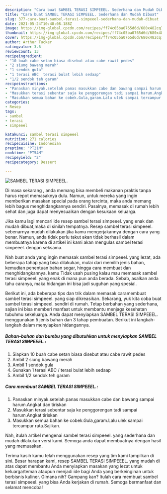 ```yaml
---
description: "Cara buat SAMBEL TERASI SIMPEEEL. Sederhana dan Mudah Dibuat"
title: "Cara buat SAMBEL TERASI SIMPEEEL. Sederhana dan Mudah Dibuat"
slug: 377-cara-buat-sambel-terasi-simpeeel-sederhana-dan-mudah-dibuat
date: 2021-05-24T10:48:08.188Z
image: https://img-global.cpcdn.com/recipes/ff74c05ba0765d6d/680x482cq70/sambel-terasi-simpeeel-foto-resep-utama.jpg
thumbnail: https://img-global.cpcdn.com/recipes/ff74c05ba0765d6d/680x482cq70/sambel-terasi-simpeeel-foto-resep-utama.jpg
cover: https://img-global.cpcdn.com/recipes/ff74c05ba0765d6d/680x482cq70/sambel-terasi-simpeeel-foto-resep-utama.jpg
author: Arthur Tucker
ratingvalue: 3.6
reviewcount: 13
recipeingredient:
- "10 buah cabe setan biasa disebut atau cabe rawit pedes"
- "2 siung bawang merah"
- "1 sendok gula"
- "1 terasi ABC  terasi bulat lebih sedaap"
- "1/2 sendok teh garam"
recipeinstructions:
- "Panaskan minyak.setelah panas masukkan cabe dan bawang sampai harum.Angkat dan tiriskan"
- "Masukkan terasi sebentar saja ke penggorengan tadi sampai harum.Angkat tiriskan"
- "Masukkan semua bahan ke cobek.Gula,garam.Lalu ulek sampai tercampur rata.Sajikan."
categories:
- Resep
tags:
- sambel
- terasi
- simpeeel

katakunci: sambel terasi simpeeel 
nutrition: 271 calories
recipecuisine: Indonesian
preptime: "PT21M"
cooktime: "PT54M"
recipeyield: "2"
recipecategory: Dessert

---
```



![SAMBEL TERASI SIMPEEEL.](https://img-global.cpcdn.com/recipes/ff74c05ba0765d6d/680x482cq70/sambel-terasi-simpeeel-foto-resep-utama.jpg)

Di masa  sekarang , anda memang bisa membeli makanan praktis tanpa harus repot memasaknya dulu. Namun, untuk mereka yang ingin memberikan masakan special pada orang tercinta, maka anda memang lebih bagus menghidangkannya sendiri. Pasalnya, memasak di rumah lebih sehat dan juga dapat menyesuaikan dengan kesukaan keluarga.

Jika kamu lagi mencari ide resep sambel terasi simpeeel. yang enak dan mudah dibuat,maka di sinilah tempatnya. Resep sambel terasi simpeeel.  sebenarnya mudah dilakukan jika kamu mengerjakannya dengan cara yang benar. Namun, anda tidak perlu takut akan tidak berhasil dalam membuatnya 
karena di artikel ini kami akan mengulas sambel terasi simpeeel. dengan seksama.  



Nah buat anda yang ingin memasak sambel terasi simpeeel. yang lezat, ada beberapa tahap yang bisa dilakukan, mulai dari memilih jenis bahan, kemudian penentuan bahan segar, hingga cara membuat dan menghidangkannya. kamu Tidak usah pusing kalau mau memasak sambel terasi simpeeel. yang enak di mana pun anda berada. Sebab, asalkan anda  tahu caranya, maka hidangan ini bisa jadi suguhan yang spesial.

Berikut ini, ada beberapa tips dan trik dalam memasak caramembuat sambel terasi simpeeel. yang siap dikreasikan. Sekarang, yuk kita coba buat sambel terasi simpeeel. sendiri di rumah. Tetap berbahan yang sederhana, sajian ini bisa memberi manfaat untuk membantu menjaga kesehatan tubuhmu sekeluarga. Anda dapat menyiapkan SAMBEL TERASI SIMPEEEL. menggunakan 5 jenis bahan dan 3 tahap pembuatan. Berikut ini langkah-langkah dalam menyiapkan hidangannya.

<!--inarticleads1-->

##### Bahan-bahan dan bumbu yang dibutuhkan untuk menyiapkan SAMBEL TERASI SIMPEEEL.:

1. Siapkan 10 buah cabe setan biasa disebut atau cabe rawit pedes
1. Ambil 2 siung bawang merah
1. Ambil 1 sendok gula
1. Gunakan 1 terasi ABC / terasi bulat lebih sedaap
1. Ambil 1/2 sendok teh garam




<!--inarticleads2-->

##### Cara membuat SAMBEL TERASI SIMPEEEL.:

1. Panaskan minyak.setelah panas masukkan cabe dan bawang sampai harum.Angkat dan tiriskan
1. Masukkan terasi sebentar saja ke penggorengan tadi sampai harum.Angkat tiriskan
1. Masukkan semua bahan ke cobek.Gula,garam.Lalu ulek sampai tercampur rata.Sajikan.




Nah, itulah artikel mengenai  sambel terasi simpeeel.  yang sederhana dan mudah dilakukan versi kami. Semoga anda dapat membuatnya dengan hasil yang memuaskan. 

Terima kasih kamu telah menggunakan resep yang tim kami tampilkan di sini. Besar harapan kami, resep  SAMBEL TERASI SIMPEEEL. yang mudah di atas dapat membantu Anda menyiapkan masakan yang lezat untuk keluarga/teman ataupun menjadi ide bagi Anda yang berkeinginan untuk berbisnis kuliner. Gimana nih? Gampang kan? Itulah cara membuat sambel terasi simpeeel. yang bisa Anda kerjakan di rumah. Semoga bermanfaat dan selamat mencoba!

